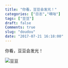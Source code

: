 ```yaml
---
title: "你看，豆豆会发光！"
categories: ["日志","嘀咕"]
tags: ["豆豆"]
draft: false
Comments: true
slug: "doudou"
date: "2017-07-21 16:18:00"
---
```


你看，豆豆会发光！

![豆豆](https://images.eallion.com/images/2017/07/21/1995709596.jpg!)


